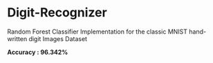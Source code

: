 # Digit-Recognizer
Random Forest Classifier Implementation for the classic MNIST hand-written digit Images Dataset

**Accuracy : 96.342%**
